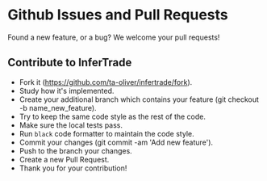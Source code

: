 # Github Issues and Pull Requests

Found a new feature, or a bug? We welcome your pull requests!

## Contribute to InferTrade

* Fork it (https://github.com/ta-oliver/infertrade/fork).
* Study how it's implemented.
* Create your additional branch which contains your feature (git checkout -b name_new_feature).
* Try to keep the same code style as the rest of the code.
* Make sure the local tests pass.
* Run `black` code formatter to maintain the code style.
* Commit your changes (git commit -am 'Add new feature').
* Push to the branch your changes.
* Create a new Pull Request.
* Thank you for your contribution!
